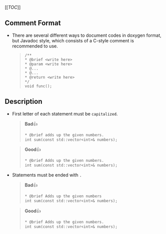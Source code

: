 [[_TOC_]]

## Comment Format
- There are several different ways to document codes in doxygen format, but Javadoc style, which consists of a C-style comment is recommended to use.

  >```
  >/**
	> * @brief <write here>
	> * @param <write here>
	> * @...
	> * @...
	> * @return <write here>
	>*/
	>void func();
  >```

## Description

- First letter of each statement must be `capitalized`.

  >**Bad**👍
  >```diff
	> * @brief adds up the given numbers.
	>int sum(const std::vector<int>& numbers);
  >```

  >**Good**👍
  >```diff
	> * @brief Adds up the given numbers.
	>int sum(const std::vector<int>& numbers);
  >```

- Statements must be ended with `.`

  >**Bad**👍
  >```diff
	> * @brief Adds up the given numbers
	>int sum(const std::vector<int>& numbers);
  >```

  >**Good**👍
  >```diff
	> * @brief Adds up the given numbers.
	>int sum(const std::vector<int>& numbers);
  >```

